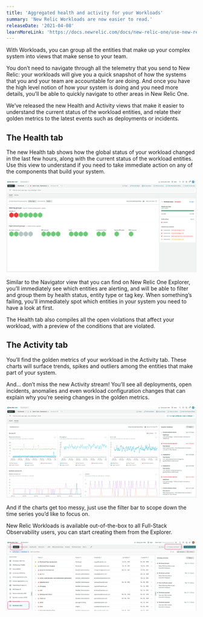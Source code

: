 ```yaml
---
title: 'Aggregated health and activity for your Workloads'
summary: 'New Relic Workloads are now easier to read.'
releaseDate: '2021-04-08'
learnMoreLink: 'https://docs.newrelic.com/docs/new-relic-one/use-new-relic-one/workloads/workloads-isolate-resolve-incidents-faster/'
---
```

With Workloads, you can group all the entities that make up your complex system into views that make sense to your team. 

You don’t need to navigate through all the telemetry that you send to New Relic: your workloads will give you a quick snapshot of how the systems that you and your team are accountable for are doing. And once you have the high level notion of how your system is doing and you need more details, you’ll be able to quickly navigate to other areas in New Relic One.

We’ve released the new Health and Activity views that make it easier to understand the current status of the workload entities, and relate their golden metrics to the latest events such as deployments or incidents.

## The Health tab

The new Health tab shows how the global status of your workload changed in the last few hours, along with the current status of the workload entities. Use this view to understand if you need to take immediate action on any of the components that build your system.

![Workloads view 1](./images/Workloads.png "Workloads view 1")

Similar to the Navigator view that you can find on New Relic One Explorer, you’ll immediately see which entities are alerting, and will be able to filter and group them by health status, entity type or tag key. When something’s failing, you’ll immediately spot which entities in your system you need to have a look at first. 

The Health tab also compiles all the open violations that affect your workload, with a preview of the conditions that are violated.

## The Activity tab

You’ll find the golden metrics of your workload in the Activity tab. These charts will surface trends, spikes and outliers among the entities that make part of your system.

And... don’t miss the new Activity stream! You’ll see all deployments, open incidents, anomalies and even workload configuration changes that can explain why you’re seeing changes in the golden metrics.

![Workloads view 2](./images/Workloads-2.png "Workloads view 2")

And if the charts get too messy, just use the filter bar to scope down the time series you’d like to focus on.

New Relic Workloads is available out-of-the-box to all Full-Stack Observability users, you can start creating them from the Explorer.

![Workloads view 3](./images/Workloads-3.png "Workloads view 3")